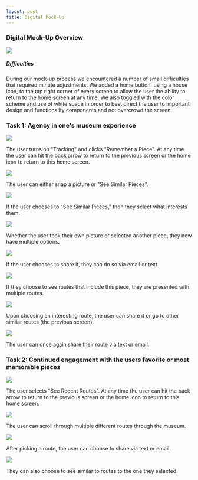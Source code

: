 ```yaml
---
layout: post
title: Digital Mock-Up
---
```


### Digital Mock-Up Overview

![](/img/digitalMockUp.png)

##### Difficulties
During our mock-up process we encountered a number of small difficulties that required minute adjustments.  We added a home button, using a house icon, to the top right corner of every screen to allow the user the ability to return to the home screen at any time.  We also toggled with the color scheme and use of white space in order to best direct the user to important design and functionality components and not overcrowd the screen.

### Task 1: Agency in one's museum experience

![](/img/dm1.png)

The user turns on "Tracking" and clicks "Remember a Piece".  At any time the user can hit the back arrow to return to the previous screen or the home icon to return to this home screen.


![](/img/dm2.png)

The user can either snap a picture or "See Similar Pieces".


![](/img/dm3.png)

If the user chooses to "See Similar Pieces," then they select what interests them.


![](/img/dm4.png)

Whether the user took their own picture or selected another piece, they now have multiple options.


![](/img/dm5:8.png)

If the user chooses to share it, they can do so via email or text.

![](/img/dm6.png)

If they choose to see routes that include this piece, they are presented with multiple routes.

![](/img/dm7.png)

Upon choosing an interesting route, the user can share it or go to other similar routes (the previous screen).

![](/img/dm5:8.png)

The user can once again share their route via text or email.

### Task 2: Continued engagement with the users favorite or most memorable pieces
![](/img/dm.png)

The user selects "See Recent Routes".  At any time the user can hit the back arrow to return to the previous screen or the home icon to return to this home screen.


![](/img/dm7.png)

The user can scroll through multiple different routes through the museum.

![](/img/dm5:8.png)

After picking a route, the user can choose to share via text or email.


![](/img/dm6.png)

They can also choose to see similar to routes to the one they selected.
